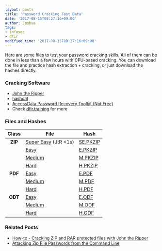 ```yaml
---
layout: posts
title: 'Password Cracking Test Data'
date: '2017-08-15T08:27:16+09:00'
author: Joshua
tags:
- infosec
- dfir
modified_time: '2017-08-15T08:27:16+09:00'
---
```


Here are some files to test your password cracking skills. All of them can be done in less than a few hours with CPU-based cracking. You can download the file and practice hash extraction + cracking, or just download the hashes directly.

### Cracking Software
* [John the Ripper](http://www.openwall.com/john/)
* [hashcat](https://hashcat.net/hashcat)
* [AccessData Password Recovery Toolkit (Not Free)](http://accessdata.com/product-download)
* Check [dfir.training](http://www.dfir.training/index.php/tools/encryption-and-data-hiding/password-cracking) for more

### Files and Hashes

| Class | File                 | Hash     |
|:-----:|----------------------|----------|
| **ZIP** | [Super Easy](https://DFIR.Science/assets/data/cracking/super_easy.zip) (JtR <1s) | [SE.PKZIP](https://DFIR.Science/assets/data/cracking/super_easy.zip.hash) |
|  | [Easy](https://DFIR.Science/assets/data/cracking/easy.zip) | [E.PKZIP](https://DFIR.Science/assets/data/cracking/easy.zip.hash) |
|  | [Medium](https://DFIR.Science/assets/data/cracking/medium.zip) | [M.PKZIP](https://DFIR.Science/assets/data/cracking/medium.zip.hash)   |
|  | [Hard](https://DFIR.Science/assets/data/cracking/hard.zip) | [H.PKZIP](https://DFIR.Science/assets/data/cracking/hard.zip.hash) |
| **PDF** | [Easy](https://DFIR.Science/assets/data/cracking/easy.pdf) | [E.PDF](https://DFIR.Science/assets/data/cracking/easy.pdf.hash) |
|  | [Medium](https://DFIR.Science/assets/data/cracking/medium.pdf) | [M.PDF](https://DFIR.Science/assets/data/cracking/medium.pdf.hash) |
|  | [Hard](https://DFIR.Science/assets/data/cracking/hard.pdf) | [H.PDF](https://DFIR.Science/assets/data/cracking/hard.pdf.hash) |
| **ODT** | [Easy](https://DFIR.Science/assets/data/cracking/easy.odt) | [E.ODF](https://DFIR.Science/assets/data/cracking/easy.odt.hash) |
|  | [Medium](https://DFIR.Science/assets/data/cracking/medium.odt) | [M.ODF](https://DFIR.Science/assets/data/cracking/medium.odt.hash) |
|  | [Hard](https://DFIR.Science/assets/data/cracking/hard.odt) | [H.ODF](https://DFIR.Science/assets/data/cracking/hard.odt.hash) |

### Related Posts
* [How-to - Cracking ZIP and RAR protected files with John the Ripper](https://DFIR.Science/2014/07/how-to-cracking-zip-and-rar-protected.html)
* [Attacking Zip File Passwords from the Command Line](https://DFIR.Science/2015/01/attacking-zip-file-passwords-from.html)
